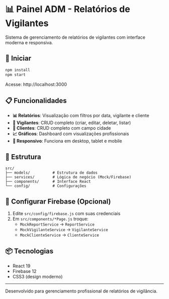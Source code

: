# 📊 Painel ADM - Relatórios de Vigilantes

Sistema de gerenciamento de relatórios de vigilantes com interface moderna e responsiva.

## 🚀 Iniciar

```bash
npm install
npm start
```

Acesse: http://localhost:3000

## 📋 Funcionalidades

- **📊 Relatórios**: Visualização com filtros por data, vigilante e cliente
- **👮 Vigilantes**: CRUD completo (criar, editar, deletar, listar)
- **🏢 Clientes**: CRUD completo com campo cidade
- **📈 Gráficos**: Dashboard com visualizações profissionais
- **📱 Responsivo**: Funciona em desktop, tablet e mobile

## 🎯 Estrutura

```
src/
├── models/          # Estrutura de dados
├── services/        # Lógica de negócio (Mock/Firebase)
├── components/      # Interface React
└── config/          # Configurações
```

## 🔧 Configurar Firebase (Opcional)

1. Edite `src/config/firebase.js` com suas credenciais
2. Em `src/components/*Page.js` troque:
   - `MockReportService` → `ReportService`
   - `MockVigilanteService` → `VigilanteService`
   - `MockClienteService` → `ClienteService`

## 📦 Tecnologias

- React 19
- Firebase 12
- CSS3 (design moderno)

---

Desenvolvido para gerenciamento profissional de relatórios de vigilância.

